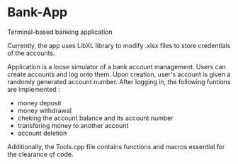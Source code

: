 # Bank-App
Terminal-based banking application

Currently, the app uses LibXL library to modify .xlsx files to store credentials of the accounts.

Application is a loose simulator of a bank account management. Users can create accounts and log onto them. Upon creation, user's account is given a randomly generated account number. After logging in, the following funtions are implemented :
- money deposit
- money withdrawal
- cheking the account balance and its account number
- transfering money to another account
- account deletion

Additionally, the Tools.cpp file contains functions and macros essential for the clearance of code.
